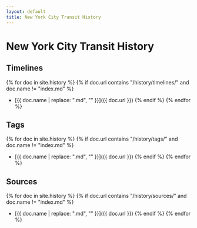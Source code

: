 ```yaml
---
layout: default
title: New York City Transit History
---
```


# New York City Transit History

## Timelines
{% for doc in site.history %}
{% if doc.url contains "/history/timelines/" and doc.name != "index.md" %}
- [{{ doc.name | replace: ".md", "" }}]({{ doc.url }})
{% endif %}
{% endfor %}

## Tags
{% for doc in site.history %}
{% if doc.url contains "/history/tags/" and doc.name != "index.md" %}
- [{{ doc.name | replace: ".md", "" }}]({{ doc.url }})
{% endif %}
{% endfor %}

## Sources
{% for doc in site.history %}
{% if doc.url contains "/history/sources/" and doc.name != "index.md" %}
- [{{ doc.name | replace: ".md", "" }}]({{ doc.url }})
{% endif %}
{% endfor %}

